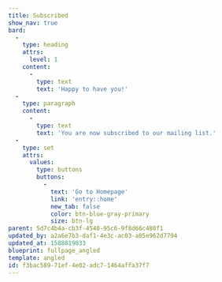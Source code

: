 ```yaml
---
title: Subscribed
show_nav: true
bard:
  -
    type: heading
    attrs:
      level: 1
    content:
      -
        type: text
        text: 'Happy to have you!'
  -
    type: paragraph
    content:
      -
        type: text
        text: 'You are now subscribed to our mailing list.'
  -
    type: set
    attrs:
      values:
        type: buttons
        buttons:
          -
            text: 'Go to Homepage'
            link: 'entry::home'
            new_tab: false
            color: btn-blue-gray-primary
            size: btn-lg
parent: 5d7c4b4a-cb3f-4540-95c6-9f8d66c480f1
updated_by: a2a6e7b3-daf1-4e3c-ac03-a05e962d7794
updated_at: 1588819033
blueprint: fullpage_angled
template: angled
id: f3bac589-71ef-4e02-adc7-1464affa37f7
---
```

